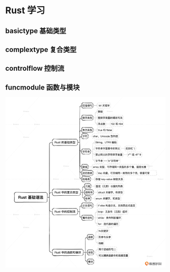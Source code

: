 # Rust 学习
## basictype 基础类型
## complextype 复合类型
## controlflow 控制流
## funcmodule 函数与模块
![](docs/images/718865/f613198e5e24568c79e53ba774193f88.jpg)
